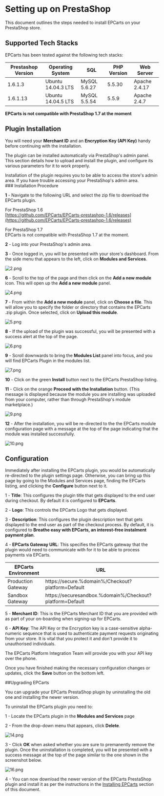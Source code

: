 <h1>Setting up on PrestaShop</h1>

This document outlines the steps needed to install EPCarts on your PrestaShop store.

## Supported Tech Stacks

EPCarts has been tested against the following tech stacks:

|Prestashop Version| Operating System  | SQL         | PHP Version | Web Server  |
|------------------|-------------------|-------------|-------------|-------------|
|1.6.1.3           |Ubuntu 14.04.3 LTS |MySQL 5.6.27 |5.5.30       |Apache 2.4.17|
|1.6.1.13          |Ubuntu 14.04.5 LTS |MySQL 5.5.54 |5.5.9        |Apache 2.4.7 |

**EPCarts is not compatible with PrestaShop 1.7 at the moment**

## Plugin Installation

<div class="panel">
  You will need your <b>Merchant ID</b> and an <b>Encryption Key (API Key)</b> handy before continuing with the installation. 
</div>

The plugin can be installed automatically via PrestaShop's admin panel. This section details how to upload and install the plugin, and configure its various parameters for it to work properly.

<div class="panel">
  Installation of the plugin requires you to be able to access the store's admin area. If you have trouble accessing your PrestaShop's admin area.
</div>

<div id="installing-EPCarts"></div>
### Installation Procedure

**1** - Navigate to the following URL and select the zip file to download the EPCarts plugin.

For PrestaShop 1.6  
[https://github.com/EPCarts/EPCarts-prestashop-1.6/releases](https://github.com/EPCarts/EPCarts-prestashop-1.6/releases)

For PrestaShop 1.7  
EPCarts is not compatible with PrestaShop 1.7 at the moment.
<!--[https://github.com/EPCarts/EPCarts-prestashop-1.7/releases](https://github.com/EPCarts/EPCarts-prestashop-1.7/releases)-->

**2** - Log into your PrestaShop's admin area.

**3** - Once logged in, you will be presented with your store's dashboard. From the side menu that appears to the left, click on **Modules and Services**.

![2.png](/img/platforms/prestashop/2.png)

**6** - Scroll to the top of the page and then click on the **Add a new module** icon. This will open up the **Add a new module** panel.

![4.png](/img/platforms/prestashop/4.png)

**7** - From within the **Add a new module** panel, click on **Choose a file**. This will allow you to specify the folder or directory that contains the EPCarts .zip plugin. Once selected, click on **Upload this module**.

![5.png](/img/platforms/prestashop/5.png)

**8** - If the upload of the plugin was successful, you will be presented with a success alert at the top of the page.

![6.png](/img/platforms/prestashop/6.png)

**9** - Scroll downwards to bring the **Modules List** panel into focus, and you will find EPCarts Plugin in the modules list.

![7.png](/img/platforms/prestashop/7.png)

**10** - Click on the green **Install** button next to the EPCarts PrestaShop listing.

**11** - Click on the orange **Proceed with the Installation** button. (This message is displayed because the module you are installing was uploaded from your computer, rather than through PrestaShop's module marketplace.)

![9.png](/img/platforms/prestashop/9.png)

**12** - After the installation, you will be re-directed to the the EPCarts module configuration page with a message at the top of the page indicating that the module was installed successfully.

![10.png](/img/platforms/prestashop/10.png)

## Configuration


Immediately after installing the EPCarts plugin, you would be automatically re-directed to the plugin settings page. Otherwise, you can bring up this page by going to the Modules and Services page, finding the EPCarts listing, and clicking the **Configure** button next to it.

1 - **Title**: This configures the plugin title that gets displayed to the end user during checkout. By default it is configured to **EPCarts**. 

2 - **Logo**: This controls the EPCarts Logo that gets displayed.

3 - **Description**: This configures the plugin description text that gets displayed to the end user as part of the checkout process. By default, it is configured to **Breathe easy with EPCarts, an interest-free instalment payment plan**.

4 - **EPCarts Gateway URL**: This specifies the EPCarts gateway that the plugin would need to communicate with for it to be able to process payments via EPCarts.

| EPCarts Environment | URL  |
|--------------------|------|
| Production Gateway | https://secure.%domain%/Checkout?platform=Default |
| Sandbox Gateway    | https://securesandbox.%domain%/Checkout?platform=Default |

5 - **Merchant ID**: This is the EPCarts Merchant ID that you are provided with as part of your on-boarding when signing-up for EPCarts.

6 - **API Key**: The API Key or the Encryption key is a case-sensitive alpha-numeric sequence that is used to authenticate payment requests originating from your store. It is vital that you protect it and don't provide it to unauthorised individuals.
<div class="panel">
  The EPCarts Platform Integration Team will provide you with your API key over the phone.
</div>

Once you have finished making the necessary configuration changes or updates, click the **Save** button on the bottom left.

##Upgrading EPCarts

You can upgrade your EPCarts PrestaShop plugin by uninstalling the old one and installing the newer version. 

To uninstall the EPCarts plugin you need to:

1 - Locate the EPCarts plugin in the **Modules and Services** page

2 - From the drop-down menu that appears, click **Delete**.

![14.png](/img/platforms/prestashop/14.png)

3 - Click **OK** when asked whether you are sure to premanently remove the plugin. Once the uninstallation is completed, you will be presented with a success message at the top of the page similar to the one shown in the screenshot below.

![16.png](/img/platforms/prestashop/16.png)

4 - You can now download the newer version of the EPCarts PrestaShop plugin and install it as per the instructions in the [Installing EPCarts](#installing-EPCarts) section of this document.
